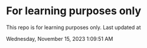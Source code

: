# For learning purposes only
This repo is for learning purposes only.
Last updated at

Wednesday, November 15, 2023 1:09:51 AM

